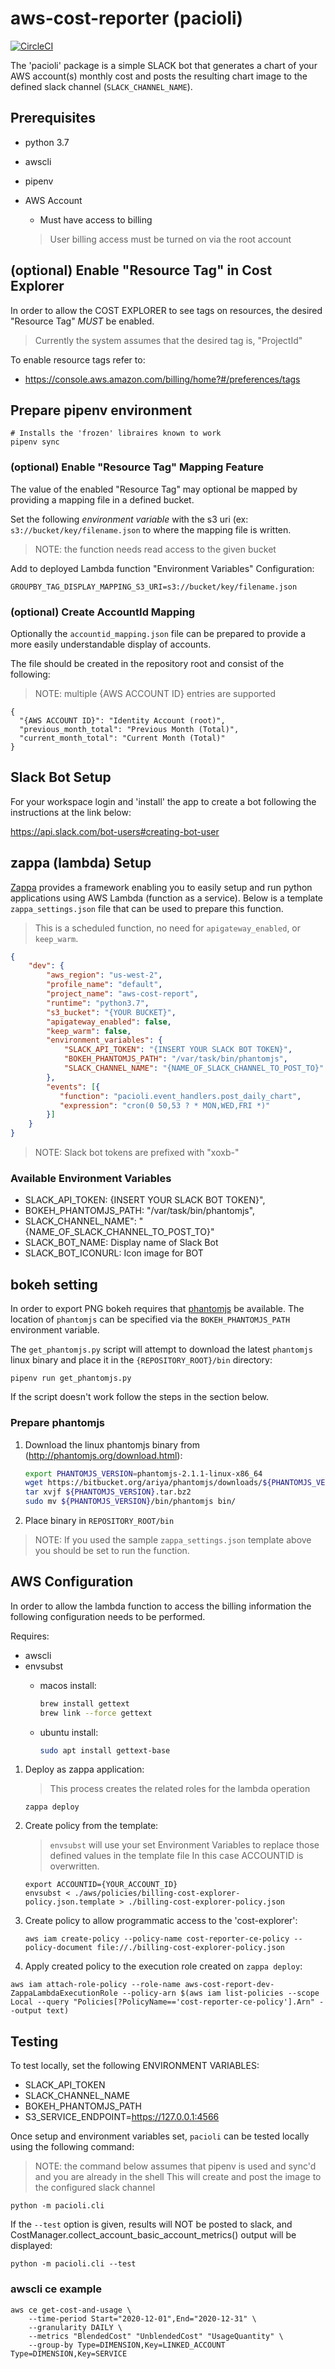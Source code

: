 # aws-cost-reporter (pacioli)

[![CircleCI](https://circleci.com/gh/kiconiaworks/aws-cost-reporter.svg?style=svg)](https://circleci.com/gh/kiconiaworks/aws-cost-reporter)

The 'pacioli' package is a simple SLACK bot that generates a chart of your AWS account(s) monthly cost and posts the resulting chart image to the defined slack channel (`SLACK_CHANNEL_NAME`).


## Prerequisites

- python 3.7
- awscli
- pipenv
- AWS Account 
    - Must have access to billing
    
    > User billing access must be turned on via the root account
     
## (optional) Enable "Resource Tag" in Cost Explorer

In order to allow the COST EXPLORER to see tags on resources, the desired "Resource Tag" *MUST* be enabled.

> Currently the system assumes that the desired tag is, "ProjectId"

To enable resource tags refer to:

- https://console.aws.amazon.com/billing/home?#/preferences/tags

## Prepare pipenv environment

```
# Installs the 'frozen' libraires known to work
pipenv sync
```     
### (optional) Enable "Resource Tag" Mapping Feature

The value of the enabled "Resource Tag" may optional be mapped by providing a mapping file in a defined bucket.

Set the following *environment variable* with the s3 uri (ex: `s3://bucket/key/filename.json` to where the mapping file is written.

> NOTE: the function needs read access to the given bucket
 
Add to deployed Lambda function "Environment Variables" Configuration: 
``` 
GROUPBY_TAG_DISPLAY_MAPPING_S3_URI=s3://bucket/key/filename.json
```

### (optional) Create AccountId Mapping

Optionally the `accountid_mapping.json` file can be prepared to provide a more easily understandable display of accounts.

The file should be created in the repository root and consist of the following:

> NOTE: multiple {AWS ACCOUNT ID} entries are supported

```
{
  "{AWS ACCOUNT ID}": "Identity Account (root)",
  "previous_month_total": "Previous Month (Total)",
  "current_month_total": "Current Month (Total)"
}
```

## Slack Bot Setup

For your workspace login and 'install' the app to create a bot following the instructions at the link below:

https://api.slack.com/bot-users#creating-bot-user


## zappa (lambda) Setup

[Zappa](https://github.com/Miserlou/Zappa) provides a framework enabling you to easily setup and run python applications using AWS Lambda (function as a service).
Below is a template `zappa_settings.json` file that can be used to prepare this function.

> This is a scheduled function, no need for `apigateway_enabled`, or `keep_warm`.

```json
{
    "dev": {
        "aws_region": "us-west-2",
        "profile_name": "default",
        "project_name": "aws-cost-report",
        "runtime": "python3.7",
        "s3_bucket": "{YOUR BUCKET}",
        "apigateway_enabled": false,
        "keep_warm": false,
        "environment_variables": {
            "SLACK_API_TOKEN": "{INSERT YOUR SLACK BOT TOKEN}",
            "BOKEH_PHANTOMJS_PATH": "/var/task/bin/phantomjs",
            "SLACK_CHANNEL_NAME": "{NAME_OF_SLACK_CHANNEL_TO_POST_TO}"
        },
        "events": [{
           "function": "pacioli.event_handlers.post_daily_chart",
           "expression": "cron(0 50,53 ? * MON,WED,FRI *)"
        }]
    }
}
```

> NOTE: Slack bot tokens are prefixed with "xoxb-"

### Available Environment Variables

- SLACK_API_TOKEN: {INSERT YOUR SLACK BOT TOKEN}",
- BOKEH_PHANTOMJS_PATH: "/var/task/bin/phantomjs",
- SLACK_CHANNEL_NAME": "{NAME_OF_SLACK_CHANNEL_TO_POST_TO}"
- SLACK_BOT_NAME: Display name of Slack Bot
- SLACK_BOT_ICONURL: Icon image for BOT

## bokeh setting

In order to export PNG bokeh requires that [phantomjs](http://phantomjs.org/download.html) be available.
The location of `phantomjs` can be specified via the `BOKEH_PHANTOMJS_PATH` environment variable.

The `get_phantomjs.py` script will attempt to download the latest `phantomjs` linux binary and place it in the `{REPOSITORY_ROOT}/bin` directory:

```
pipenv run get_phantomjs.py
```

If the script doesn't work follow the steps in the section below. 

### Prepare phantomjs

1. Download the linux phantomjs binary from (http://phantomjs.org/download.html):

    ```bash
    export PHANTOMJS_VERSION=phantomjs-2.1.1-linux-x86_64
    wget https://bitbucket.org/ariya/phantomjs/downloads/${PHANTOMJS_VERSION}.tar.bz2
    tar xvjf ${PHANTOMJS_VERSION}.tar.bz2
    sudo mv ${PHANTOMJS_VERSION}/bin/phantomjs bin/  
    ```

2. Place binary in `REPOSITORY_ROOT/bin`

> NOTE: If you used the sample `zappa_settings.json` template above you should be set to run the function.


## AWS Configuration

In order to allow the lambda function to access the billing information the following configuration needs to be performed.

Requires:
- awscli
- envsubst
    - macos install:
    
        ```bash
        brew install gettext
        brew link --force gettext   
        ```
    - ubuntu install:
    
        ```bash
        sudo apt install gettext-base
        ```
    
    

1. Deploy as zappa application:
    
    > This process creates the related roles for the lambda operation
    
    ```
    zappa deploy
    ```

2. Create policy from the template:

    > `envsubst` will use your set Environment Variables to replace those defined values in the template file
    > In this case ACCOUNTID is overwritten.

    ```
    export ACCOUNTID={YOUR_ACCOUNT_ID}
    envsubst < ./aws/policies/billing-cost-explorer-policy.json.template > ./billing-cost-explorer-policy.json 
    ```

3. Create policy to allow programmatic access to the 'cost-explorer':

    ```
    aws iam create-policy --policy-name cost-reporter-ce-policy --policy-document file://./billing-cost-explorer-policy.json 
    ``` 

4. Apply created policy to the execution role created on `zappa deploy`:

```
aws iam attach-role-policy --role-name aws-cost-report-dev-ZappaLambdaExecutionRole --policy-arn $(aws iam list-policies --scope Local --query "Policies[?PolicyName=='cost-reporter-ce-policy'].Arn" --output text)
```

## Testing

To test locally, set the following ENVIRONMENT VARIABLES:

- SLACK_API_TOKEN
- SLACK_CHANNEL_NAME
- BOKEH_PHANTOMJS_PATH
- S3_SERVICE_ENDPOINT=https://127.0.0.1:4566

Once setup and environment variables set, `pacioli` can be tested locally using the following command:

> NOTE: the command below assumes that pipenv is used and sync'd and you are already in the shell
> This will create and post the image to the configured slack channel


```
python -m pacioli.cli
```

If the `--test` option is given, results will NOT be posted to slack, and CostManager.collect_account_basic_account_metrics() output will be displayed:
```
python -m pacioli.cli --test
```


### awscli ce example

```
aws ce get-cost-and-usage \
    --time-period Start="2020-12-01",End="2020-12-31" \
    --granularity DAILY \
    --metrics "BlendedCost" "UnblendedCost" "UsageQuantity" \
    --group-by Type=DIMENSION,Key=LINKED_ACCOUNT Type=DIMENSION,Key=SERVICE
```